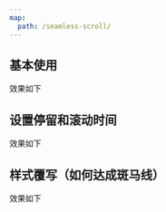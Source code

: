 ```yaml
---
map:
  path: /seamless-scroll/
--- 
```


## 基本使用

效果如下

<demo src="./demo-base.vue"
  title="基础使用"
  desc="最基础的使用演示">
</demo>

## 设置停留和滚动时间

效果如下

<demo src="./demo-props.vue"
  title="基础使用"
  desc="最基础的使用演示">
</demo>

## 样式覆写（如何达成斑马线）

效果如下

<demo src="./demo-css-reset.vue"
  title="基础使用"
  desc="最基础的使用演示">
</demo>


<API src="../seamless-scroll.vue" lang="zh"></API>
